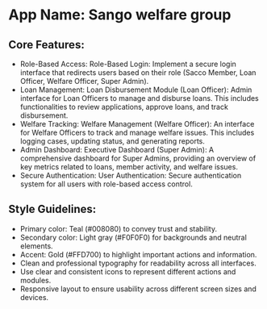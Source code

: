# **App Name**: Sango welfare group

## Core Features:

- Role-Based Access: Role-Based Login: Implement a secure login interface that redirects users based on their role (Sacco Member, Loan Officer, Welfare Officer, Super Admin).
- Loan Management: Loan Disbursement Module (Loan Officer):  Admin interface for Loan Officers to manage and disburse loans. This includes functionalities to review applications, approve loans, and track disbursement.
- Welfare Tracking: Welfare Management (Welfare Officer): An interface for Welfare Officers to track and manage welfare issues. This includes logging cases, updating status, and generating reports.
- Admin Dashboard: Executive Dashboard (Super Admin): A comprehensive dashboard for Super Admins, providing an overview of key metrics related to loans, member activity, and welfare issues.
- Secure Authentication: User Authentication: Secure authentication system for all users with role-based access control.

## Style Guidelines:

- Primary color: Teal (#008080) to convey trust and stability.
- Secondary color: Light gray (#F0F0F0) for backgrounds and neutral elements.
- Accent: Gold (#FFD700) to highlight important actions and information.
- Clean and professional typography for readability across all interfaces.
- Use clear and consistent icons to represent different actions and modules.
- Responsive layout to ensure usability across different screen sizes and devices.
